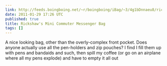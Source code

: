 ```yaml
---
link: http://feeds.boingboing.net/~r/boingboing/iBag/~3/4g1bDnnaeu8/rickshaws-mini-commu.html
date: 2011-01-29 17:26 UTC
published: true
title: Rickshaw's Mini Commuter Messenger Bag
tags: []
---
```


A nice looking bag, other than the overly-complex front pocket. Does anyone actually use all the pen-holders and zip pouches? I find I fill them up with pens and bandaids and such, then spill my coffee (or go on an airplane where all my pens explode) and have to empty it all out
